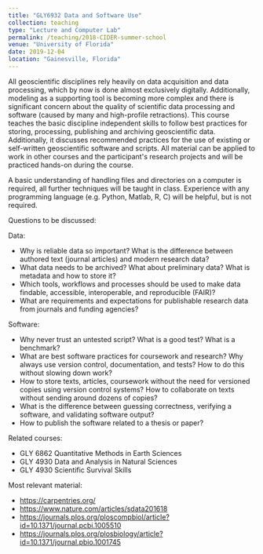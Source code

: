 ```yaml
---
title: "GLY6932 Data and Software Use"
collection: teaching
type: "Lecture and Computer Lab"
permalink: /teaching/2018-CIDER-summer-school
venue: "University of Florida"
date: 2019-12-04
location: "Gainesville, Florida"
---
```


All geoscientific disciplines rely heavily on data acquisition and data processing, which by now is done almost exclusively digitally. Additionally, modeling as a supporting tool is becoming more complex and there is significant concern about the quality of scientific data processing and software (caused by many and high-profile retractions). This course teaches the basic discipline independent skills to follow best practices for storing, processing, publishing and archiving geoscientific data. Additionally, it discusses recommended practices for the use of existing or self-written geoscientific software and scripts. All material can be applied to work in other courses and the participant's research projects and will be practiced hands-on during the course. 

A basic understanding of handling files and directories on a computer is required, all further techniques will be taught in class. Experience with any programming language (e.g. Python, Matlab, R, C) will be helpful, but is not required.

Questions to be discussed:

Data:
- Why is reliable data so important? What is the difference between authored text (journal articles) and modern research data?
- What data needs to be archived? What about preliminary data? What is metadata and how to store it?
- Which tools, workflows and processes should be used to make data findable, accessible, interoperable, and reproducible (FAIR)?
- What are requirements and expectations for publishable research data from journals and funding agencies?

Software:

- Why never trust an untested script? What is a good test? What is a benchmark?
- What are best software practices for coursework and research? Why always use version control, documentation, and tests? How to do this without slowing down work?
- How to store texts, articles, coursework without the need for versioned copies using version control systems? How to collaborate on texts without sending around dozens of copies?
- What is the difference between guessing correctness, verifying a software, and validating software output?
- How to publish the software related to a thesis or paper?

Related courses:

- GLY 6862 Quantitative Methods in Earth Sciences
- GLY 4930 Data and Analysis in Natural Sciences
- GLY 4930 Scientific Survival Skills

Most relevant material:

- https://carpentries.org/
- https://www.nature.com/articles/sdata201618
- https://journals.plos.org/ploscompbiol/article?id=10.1371/journal.pcbi.1005510
- https://journals.plos.org/plosbiology/article?id=10.1371/journal.pbio.1001745 
